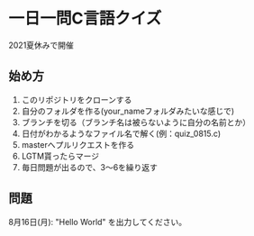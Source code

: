 # 一日一問C言語クイズ

2021夏休みで開催

## 始め方

1. このリポジトリをクローンする
2. 自分のフォルダを作る(your_nameフォルダみたいな感じで)
3. ブランチを切る（ブランチ名は被らないように自分の名前とか）
4. 日付がわかるようなファイル名で解く(例：quiz_0815.c)
5. masterへプルリクエストを作る
6. LGTM貰ったらマージ
7. 毎日問題が出るので、3〜6を繰り返す

## 問題

8月16日(月): "Hello World" を出力してください。
